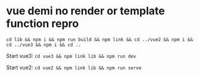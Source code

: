 # vue demi no render or template function repro

`cd lib && npm i && npm run build && npm link && cd ../vue2 && npm i && cd ../vue3 && npm i && cd ..`

Start vue3:
`cd vue3 && npm link lib && npm run dev`

Start vue2:
`cd vue2 && npm link lib && npm run serve`

